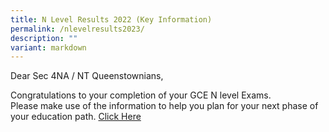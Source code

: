 ```yaml
---
title: N Level Results 2022 (Key Information)
permalink: /nlevelresults2023/
description: ""
variant: markdown
---
```

Dear Sec 4NA / NT Queenstownians,

Congratulations to your completion of your GCE N level Exams. <br>Please make use of the information to help you plan for your next phase of your education path. [Click Here](/files/N_Levels_Release_2023_for_website_20231218.pdf)